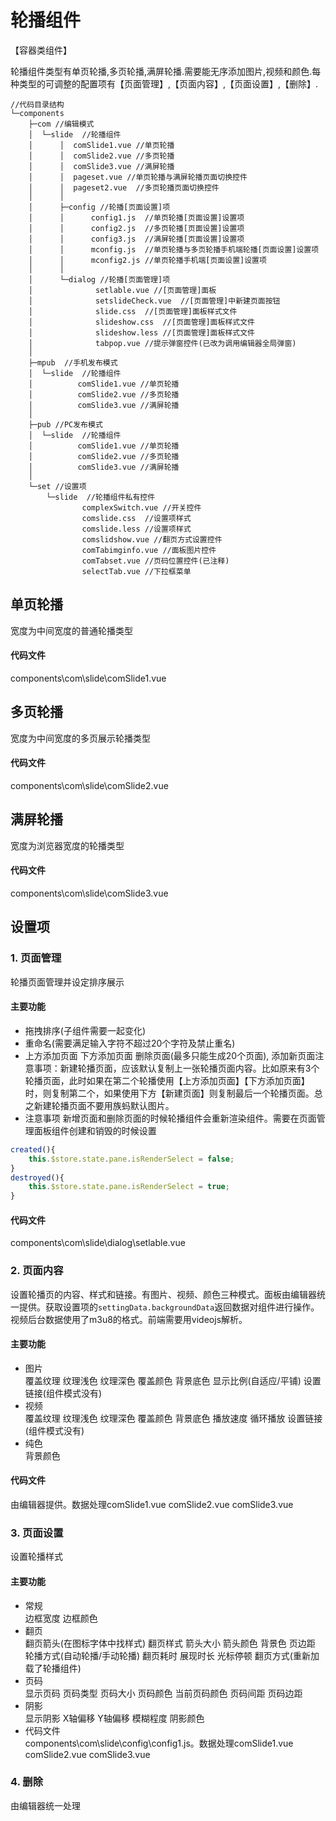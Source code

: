 # 轮播组件
【容器类组件】

轮播组件类型有单页轮播,多页轮播,满屏轮播.需要能无序添加图片,视频和颜色.每种类型的可调整的配置项有【页面管理】,【页面内容】,【页面设置】,【删除】.
```
//代码目录结构
└─components
    ├─com //编辑模式
    │  └─slide  //轮播组件
    │      │  comSlide1.vue //单页轮播
    │      │  comSlide2.vue //多页轮播
    │      │  comSlide3.vue //满屏轮播
    │      │  pageset.vue //单页轮播与满屏轮播页面切换控件
    │      │  pageset2.vue  //多页轮播页面切换控件
    │      │
    │      ├─config //轮播[页面设置]项
    │      │      config1.js  //单页轮播[页面设置]设置项
    │      │      config2.js  //多页轮播[页面设置]设置项
    │      │      config3.js  //满屏轮播[页面设置]设置项
    │      │      mconfig.js  //单页轮播与多页轮播手机端轮播[页面设置]设置项
    │      │      mconfig2.js //单页轮播手机端[页面设置]设置项
    │      │
    │      └─dialog //轮播[页面管理]项
    │              setlable.vue //[页面管理]面板
    │              setslideCheck.vue  //[页面管理]中新建页面按钮
    │              slide.css  //[页面管理]面板样式文件
    │              slideshow.css  //[页面管理]面板样式文件
    │              slideshow.less //[页面管理]面板样式文件
    │              tabpop.vue //提示弹窗控件(已改为调用编辑器全局弹窗)
    │
    ├─mpub  //手机发布模式
    │  └─slide  //轮播组件
    │          comSlide1.vue //单页轮播
    │          comSlide2.vue //多页轮播
    │          comSlide3.vue //满屏轮播
    │
    ├─pub //PC发布模式
    │  └─slide  //轮播组件
    │          comSlide1.vue //单页轮播
    │          comSlide2.vue //多页轮播
    │          comSlide3.vue //满屏轮播
    │
    └─set //设置项
        └─slide  //轮播组件私有控件
                complexSwitch.vue //开关控件
                comslide.css  //设置项样式
                comslide.less //设置项样式
                comslidshow.vue //翻页方式设置控件
                comTabimginfo.vue //面板图片控件
                comTabset.vue //页码位置控件(已注释)
                selectTab.vue //下拉框菜单

```

## 单页轮播
宽度为中间宽度的普通轮播类型
#### 代码文件  
components\com\slide\comSlide1.vue
## 多页轮播
宽度为中间宽度的多页展示轮播类型
#### 代码文件
components\com\slide\comSlide2.vue
## 满屏轮播
宽度为浏览器宽度的轮播类型
#### 代码文件
components\com\slide\comSlide3.vue
## 设置项
### 1. 页面管理

轮播页面管理并设定排序展示 

#### 主要功能
* 拖拽排序(子组件需要一起变化)
* 重命名(需要满足输入字符不超过20个字符及禁止重名)
* 上方添加页面 下方添加页面 删除页面(最多只能生成20个页面), 添加新页面注意事项：新建轮播页面，应该默认复制上一张轮播页面内容。比如原来有3个轮播页面，此时如果在第二个轮播使用【上方添加页面】【下方添加页面】时，则复制第二个，如果使用下方【新建页面】则复制最后一个轮播页面。总之新建轮播页面不要用族蚂默认图片。
* 注意事项 新增页面和删除页面的时候轮播组件会重新渲染组件。需要在页面管理面板组件创建和销毁的时候设置
```js
created(){
    this.$store.state.pane.isRenderSelect = false;
}
destroyed(){
    this.$store.state.pane.isRenderSelect = true;
}
```
#### 代码文件
components\com\slide\dialog\setlable.vue

### 2. 页面内容
设置轮播页的内容、样式和链接。有图片、视频、颜色三种模式。面板由编辑器统一提供。获取设置项的`settingData.backgroundData`返回数据对组件进行操作。
视频后台数据使用了m3u8的格式。前端需要用videojs解析。
 
#### 主要功能
*  图片  
覆盖纹理 纹理浅色 纹理深色 覆盖颜色 背景底色 显示比例(自适应/平铺) 设置链接(组件模式没有)
* 视频  
覆盖纹理 纹理浅色 纹理深色 覆盖颜色 背景底色 播放速度 循环播放 设置链接(组件模式没有)
* 纯色  
背景颜色

#### 代码文件
由编辑器提供。数据处理comSlide1.vue comSlide2.vue comSlide3.vue

### 3. 页面设置
设置轮播样式
#### 主要功能
* 常规  
边框宽度 边框颜色
* 翻页  
翻页箭头(在图标字体中找样式) 翻页样式 箭头大小 箭头颜色 背景色 页边距 轮播方式(自动轮播/手动轮播) 翻页耗时 展现时长 光标停顿 翻页方式(重新加载了轮播组件)
* 页码  
显示页码 页码类型 页码大小 页码颜色 当前页码颜色 页码间距 页码边距
* 阴影  
显示阴影 X轴偏移 Y轴偏移 模糊程度 阴影颜色
* 代码文件  
components\com\slide\config\config1.js。数据处理comSlide1.vue comSlide2.vue comSlide3.vue

### 4. 删除
由编辑器统一处理
